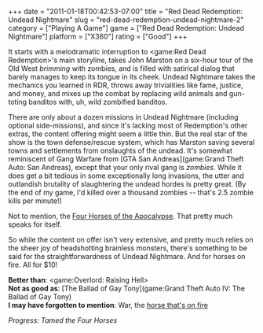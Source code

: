 +++
date = "2011-01-18T00:42:53-07:00"
title = "Red Dead Redemption: Undead Nightmare"
slug = "red-dead-redemption-undead-nightmare-2"
category = ["Playing A Game"]
game = ["Red Dead Redemption: Undead Nightmare"]
platform = ["X360"]
rating = ["Good"]
+++

It starts with a melodramatic interruption to <game:Red Dead Redemption>'s main storyline, takes John Marston on a six-hour tour of the Old West <i>brimming</i> with zombies, and is filled with satirical dialog that barely manages to keep its tongue in its cheek.  Undead Nightmare takes the mechanics you learned in RDR, throws away trivialities like fame, justice, and money, and mixes up the combat by replacing wild animals and gun-toting banditos with, uh, wild zombified banditos.

There are only about a dozen missions in Undead Nightmare (including optional side-missions), and since it's lacking most of Redemption's other extras, the content offering might seem a little thin.  But the real star of the show is the town defense/rescue system, which has Marston saving several towns and settlements from onslaughts of the undead.  It's somewhat reminiscent of Gang Warfare from [GTA San Andreas](game:Grand Theft Auto: San Andreas), except that your only rival gang is <i>zombies</i>.  While it does get a bit tedious in some exceptionally long invasions, the utter and outlandish brutality of slaughtering the undead hordes is pretty great.  (By the end of my game, I'd killed over a thousand zombies -- that's 2.5 zombie kills per minute!)

Not to mention, the <a href="http://reddead.wikia.com/wiki/Four_Horses_of_the_Apocalypse">Four Horses of the Apocalypse</a>.  That pretty much speaks for itself.

So while the content on offer isn't very extensive, and pretty much relies on the sheer joy of headshotting brainless monsters, there's something to be said for the straightforwardness of Undead Nightmare.  And for horses on fire.  All for $10!

<b>Better than</b>: <game:Overlord: Raising Hell>  
<b>Not as good as</b>: [The Ballad of Gay Tony](game:Grand Theft Auto IV: The Ballad of Gay Tony)  
<b>I may have forgotten to mention</b>: War, the <a href="http://reddead.wikia.com/wiki/War">horse that's on fire</a>

<i>Progress: Tamed the Four Horses</i>